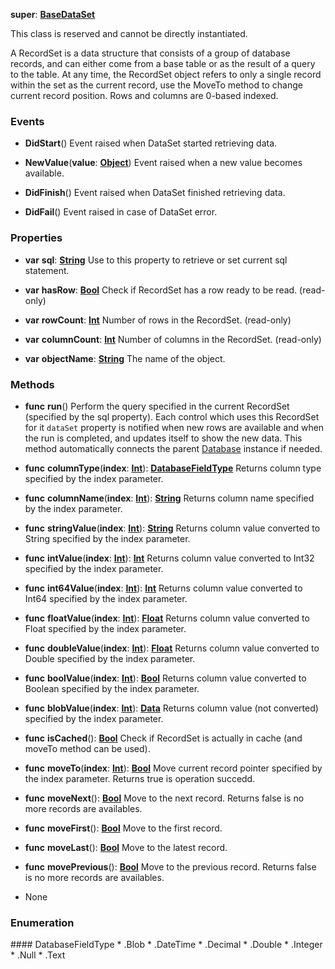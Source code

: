 **super**: **[BaseDataSet](BaseDataSet.md)**

This class is reserved and cannot be directly instantiated.

A RecordSet is a data structure that consists of a group of database records, and can either come from a base table or as the result of a query to the table. At any time, the RecordSet object refers to only a single record within the set as the current record, use the MoveTo method to change current record position.
Rows and columns are 0-based indexed.

### Events

* **DidStart**()
Event raised when DataSet started retrieving data.

* **NewValue**(**value**: **[Object](../gravity/object.md)**)
Event raised when a new value becomes available.

* **DidFinish**()
Event raised when DataSet finished retrieving data.

* **DidFail**()
Event raised in case of DataSet error.



### Properties

* **var** **sql**: **[String](../gravity/string.md)**
Use to this property to retrieve or set current sql statement.

* **var** **hasRow**: **[Bool](../gravity/bool.md)**
Check if RecordSet has a row ready to be read. \(read-only\)

* **var** **rowCount**: **[Int](../gravity/int.md)**
Number of rows in the RecordSet. \(read-only\)

* **var** **columnCount**: **[Int](../gravity/int.md)**
Number of columns in the RecordSet. \(read-only\)

* **var** **objectName**: **[String](../gravity/string.md)**
The name of the object.



### Methods

* **func** **run**()
Perform the query specified in the current RecordSet (specified by the sql property). Each control which uses this RecordSet for it <code>dataSet</code> property is notified when new rows are available and when the run is completed, and updates itself to show the new data. This method automatically connects the parent <a href="Database.html">Database</a> instance if needed.

* **func** **columnType**(**index**: **[Int](../gravity/int.md)**): <strong><a href="#_enum_DatabaseFieldType">DatabaseFieldType</a></strong> 
Returns column type specified by the index parameter.

* **func** **columnName**(**index**: **[Int](../gravity/int.md)**): <strong>[String](../gravity/string.md)</strong> 
Returns column name specified by the index parameter.

* **func** **stringValue**(**index**: **[Int](../gravity/int.md)**): <strong>[String](../gravity/string.md)</strong> 
Returns column value converted to String specified by the index parameter.

* **func** **intValue**(**index**: **[Int](../gravity/int.md)**): <strong>[Int](../gravity/int.md)</strong> 
Returns column value converted to Int32 specified by the index parameter.

* **func** **int64Value**(**index**: **[Int](../gravity/int.md)**): <strong>[Int](../gravity/int.md)</strong> 
Returns column value converted to Int64 specified by the index parameter.

* **func** **floatValue**(**index**: **[Int](../gravity/int.md)**): <strong>[Float](../gravity/float.md)</strong> 
Returns column value converted to Float specified by the index parameter.

* **func** **doubleValue**(**index**: **[Int](../gravity/int.md)**): <strong>[Float](../gravity/float.md)</strong> 
Returns column value converted to Double specified by the index parameter.

* **func** **boolValue**(**index**: **[Int](../gravity/int.md)**): <strong>[Bool](../gravity/bool.md)</strong> 
Returns column value converted to Boolean specified by the index parameter.

* **func** **blobValue**(**index**: **[Int](../gravity/int.md)**): <strong>[Data](Data.md)</strong> 
Returns column value (not converted) specified by the index parameter.

* **func** **isCached**(): <strong>[Bool](../gravity/bool.md)</strong> 
Check if RecordSet is actually in cache (and moveTo method can be used).

* **func** **moveTo**(**index**: **[Int](../gravity/int.md)**): <strong>[Bool](../gravity/bool.md)</strong> 
Move current record pointer specified by the index parameter. Returns true is operation succedd.

* **func** **moveNext**(): <strong>[Bool](../gravity/bool.md)</strong> 
Move to the next record. Returns false is no more records are availables.

* **func** **moveFirst**(): <strong>[Bool](../gravity/bool.md)</strong> 
Move to the first record.

* **func** **moveLast**(): <strong>[Bool](../gravity/bool.md)</strong> 
Move to the latest record.

* **func** **movePrevious**(): <strong>[Bool](../gravity/bool.md)</strong> 
Move to the previous record. Returns false is no more records are availables.



* None

### Enumeration

<div name="_enum_DatabaseFieldType"></div>
#### DatabaseFieldType
 * .Blob
 * .DateTime
 * .Decimal
 * .Double
 * .Integer
 * .Null
 * .Text




